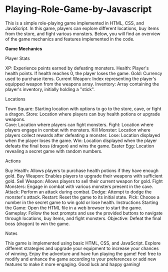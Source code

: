 # Playing-Role-Game-by-Javascript

This is a simple role-playing game implemented in HTML, CSS, and JavaScript. In this game, players can explore different locations, buy items from the store, and fight various monsters. Below, you will find an overview of the game mechanics and features implemented in the code.

**Game Mechanics**

Player Stats

  XP: Experience points earned by defeating monsters.
  Health: Player's health points. If health reaches 0, the player loses the game.
  Gold: Currency used to purchase items.
  Current Weapon: Index representing the player's equipped weapon from the weapons array.
  Inventory: Array containing the player's inventory, initially holding a "stick".

Locations

  Town Square: Starting location with options to go to the store, cave, or fight a dragon.
  Store: Location where players can buy health potions or upgrade weapons.  
  Cave: Location where players can fight monsters.
  Fight: Location where players engage in combat with monsters.
  Kill Monster: Location where players collect rewards after defeating a monster.
  Lose: Location displayed when the player loses the game.
  Win: Location displayed when the player defeats the final boss (dragon) and wins the game.
  Easter Egg: Location revealing a secret game with random numbers.

Actions

  Buy Health: Allows players to purchase health potions if they have enough gold.
  Buy Weapon: Enables players to upgrade their weapons with sufficient gold.
  Sell Weapon: Allows players to sell their current weapon for gold.
  Fight Monsters: Engage in combat with various monsters present in the cave.
  Attack: Perform an attack during combat.
  Dodge: Attempt to dodge the monster's attack.
  Restart: Reset the game to its initial state.
  Pick: Choose a number in the secret game to win gold or lose health.
  Instructions
  Starting the Game: Open the HTML file in a web browser to start the game.
  Gameplay: Follow the text prompts and use the provided buttons to navigate through locations, buy items, and fight monsters.
  Objective: Defeat the final boss (dragon) to win the game.

Notes

This game is implemented using basic HTML, CSS, and JavaScript.
Explore different strategies and upgrade your equipment to increase your chances of winning.
Enjoy the adventure and have fun playing the game!
Feel free to modify and enhance the game according to your preferences or add new features to make it more engaging. Good luck and happy gaming!
